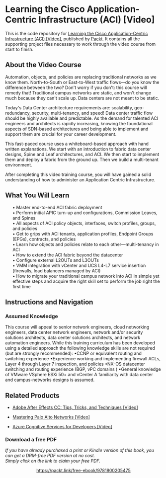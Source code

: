 # Learning the Cisco Application-Centric Infrastructure (ACI) [Video]
This is the code repository for [Learning the Cisco Application-Centric Infrastructure (ACI) [Video]]( https://www.packtpub.com/), published by [Packt](https://www.packtpub.com/?utm_source=github ). It contains all the supporting project files necessary to work through the video course from start to finish.

## About the Video Course
Automation, objects, and policies are replacing traditional networks as we know them. North-to-South or East-to-West traffic flows—do you know the difference between the two? Don't worry if you don't: this course will remedy that! Traditional campus networks are static, and won't change much because they can't scale up. Data centers are not meant to be static.

Today's Data Center architecture requirements are: scalability, geo-redundancy, security, multi-tenancy, and speed! Data center traffic flow should be highly available and predictable. As the demand for talented ACI engineers and architects is rapidly increasing, knowing the foundational aspects of SDN-based architectures and being able to implement and support them are crucial for your career development.

This fast-paced course uses a whiteboard-based approach with hand written explanations. We start with an introduction to fabric data center designs, Spine and Leaf architectures, and ACI. We then start to implement them and deploy a fabric from the ground up. Then we build a multi-tenant environment.

After completing this video training course, you will have gained a solid understanding of how to administer an Application Centric Infrastructure. <br/>

<H2>What You Will Learn</H2>
<DIV class>

<UL>
• Master end-to-end ACI fabric deployment<br/>
• Perform initial APIC turn-up and configurations, Commission Leaves, and Spines<br/>
• All aspects of ACI policy objects, interfaces, switch profiles, groups, and policies<br/>
• Get to grips with ACI tenants, application profiles, Endpoint Groups (EPGs), contracts, and policies<br/>
• Learn how objects and policies relate to each other—multi-tenancy in ACI<br/>
• How to extend the ACI fabric beyond the datacenter<br/>
• Configure external L2OUTs and L3OUTs<br/>
• VMM integration with vCenter and UCS L4-L7 service insertion (firewalls, load balancers managed by ACI)<br/>
• How to migrate your traditional campus network into ACI in simple yet effective steps and acquire the right skill set to perform the   job right the first time<br/>
</LI></UL></DIV>

## Instructions and Navigation
### Assumed Knowledge
This course will appeal to senior network engineers, cloud networking engineers, data center network engineers, network and/or security solutions architects, data center solutions architects, and network automation engineers.
While this training curriculum has been developed using a detailed approach the following knowledge skills are not required (but are strongly recommended):
•CCNP or equivalent routing and switching experience
•Experience working and implementing firewall ACLs, Layer 4 through Layer 7 inspection, and policies
•NX-OS datacenter switching and routing experience (BGP, vPC domains )
•General knowledge of VMware VSphere ESXi 50+ and vCenter
A familiarity with data center and campus-networks designs is assumed.

## Related Products
* [Adobe After Effects CC: Tips, Tricks, and Techniques [Video]](https://www.packtpub.com/business-other/adobe-after-effects-cc-tips-tricks-and-techniques-video)

* [Mastering Palo Alto Networks [Video]](https://www.packtpub.com/networking-and-servers/mastering-palo-alto-networks-video)

* [Azure Cognitive Services for Developers [Video]](https://www.packtpub.com/application-development/azure-cognitive-services-developers-video)
### Download a free PDF

 <i>If you have already purchased a print or Kindle version of this book, you can get a DRM-free PDF version at no cost.<br>Simply click on the link to claim your free PDF.</i>
<p align="center"> <a href="https://packt.link/free-ebook/9781800205475">https://packt.link/free-ebook/9781800205475 </a> </p>